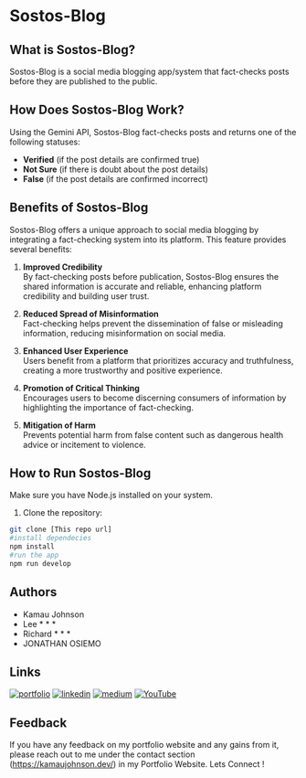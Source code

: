 # Sostos-Blog

## What is Sostos-Blog?
Sostos-Blog is a social media blogging app/system that fact-checks posts before they are published to the public.

## How Does Sostos-Blog Work?
Using the Gemini API, Sostos-Blog fact-checks posts and returns one of the following statuses:  
- **Verified** (if the post details are confirmed true)  
- **Not Sure** (if there is doubt about the post details)  
- **False** (if the post details are confirmed incorrect)  

## Benefits of Sostos-Blog
Sostos-Blog offers a unique approach to social media blogging by integrating a fact-checking system into its platform. This feature provides several benefits:

1. **Improved Credibility**  
By fact-checking posts before publication, Sostos-Blog ensures the shared information is accurate and reliable, enhancing platform credibility and building user trust.

2. **Reduced Spread of Misinformation**  
Fact-checking helps prevent the dissemination of false or misleading information, reducing misinformation on social media.

3. **Enhanced User Experience**  
Users benefit from a platform that prioritizes accuracy and truthfulness, creating a more trustworthy and positive experience.

4. **Promotion of Critical Thinking**  
Encourages users to become discerning consumers of information by highlighting the importance of fact-checking.

5. **Mitigation of Harm**  
Prevents potential harm from false content such as dangerous health advice or incitement to violence.

## How to Run Sostos-Blog

Make sure you have Node.js installed on your system.

1. Clone the repository:
```bash
git clone [This repo url]
#install dependecies
npm install
#run the app
npm run develop
```


## Authors

- Kamau Johnson
- Lee * * *
- Richard * * *
- JONATHAN OSIEMO

## Links
[![portfolio](https://img.shields.io/badge/my_portfolio-000?style=for-the-badge&logo=ko-fi&logoColor=white)](https://kamaujohnson.dev/)
[![linkedin](https://img.shields.io/badge/linkedin-0A66C2?style=for-the-badge&logo=linkedin&logoColor=white)](https://www.linkedin.com/in/kamau-johnson-4bab25276/)
[![medium](https://img.shields.io/badge/Medium-000000?style=for-the-badge&logo=medium&logoColor=white)](https://medium.com/@Kamau_Johnson)
[![YouTube](https://img.shields.io/badge/YouTube-FF0000?style=for-the-badge&logo=youtube&logoColor=white)](https://www.youtube.com/@Kamau_Johnson)

## Feedback

If you have any feedback on my portfolio website and any gains from it, please reach out to me under the contact section (https://kamaujohnson.dev/) in my Portfolio Website. Lets Connect !






